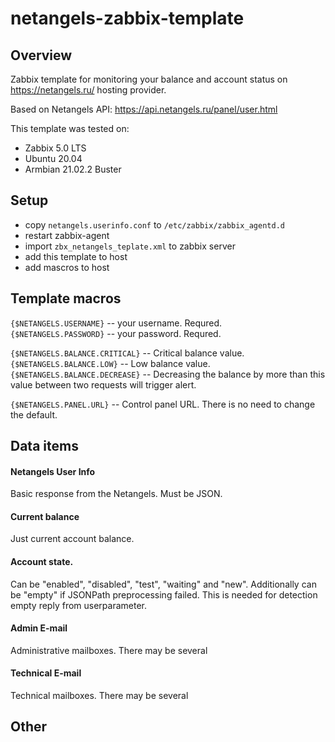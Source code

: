 # netangels-zabbix-template

## Overview
Zabbix template for monitoring your balance and account status on https://netangels.ru/ hosting provider.

Based on Netangels API: https://api.netangels.ru/panel/user.html

This template was tested on:

 * Zabbix 5.0 LTS
 * Ubuntu 20.04
 * Armbian 21.02.2 Buster

## Setup

 * copy `netangels.userinfo.conf` to `/etc/zabbix/zabbix_agentd.d` 
 * restart zabbix-agent
 * import `zbx_netangels_teplate.xml` to zabbix server
 * add this template to host
 * add mascros to host

## Template macros
`{$NETANGELS.USERNAME}` -- your username. Requred.  
`{$NETANGELS.PASSWORD}` -- your password. Requred.  

`{$NETANGELS.BALANCE.CRITICAL}` -- Critical balance value.  
`{$NETANGELS.BALANCE.LOW}` -- Low balance value.  
`{$NETANGELS.BALANCE.DECREASE}` -- Decreasing the balance by more than this value between two requests will trigger alert.  

`{$NETANGELS.PANEL.URL}` -- Control panel URL. There is no need to change the default.  

## Data items

#### Netangels User Info
Basic response from the Netangels. Must be JSON.

#### Current balance
Just current account balance.

#### Account state. 
Can be "enabled", "disabled", "test", "waiting" and "new". 
Additionally can be "empty" if JSONPath preprocessing failed. This is needed for detection empty reply from userparameter.

#### Admin E-mail
Administrative mailboxes. There may be several

#### Technical E-mail
Technical mailboxes. There may be several

## Other
